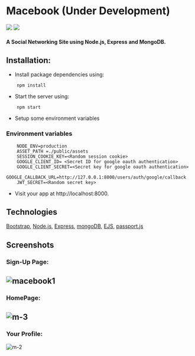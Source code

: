 # Macebook (Under Development)
<img src="https://img.shields.io/github/issues/saumya-mendiratta/Codeial"> <img src="https://img.shields.io/badge/Dev-InProgress-orange">

#### A Social Networking Site using Node.js, Express and MongoDB.

## Installation:

- Install package dependencies using:

```
    npm install
```

- Start the server using:

```
    npm start
```


- Setup some environment variables

### Environment variables
```
    NODE_ENV=production
    ASSET_PATH =./public/assets
    SESSION_COOKIE_KEY=<Random session cookie>
    GOOGLE_CLIENT_ID= <Secret ID for google oauth authentication>
    GOOGLE_CLIENT_SECRET=<Secret key for google oauth authentication>
    GOOGLE_CALLBACK_URL=http://127.0.0.1:8000/users/auth/google/callback
    JWT_SECRET=<Random secret key>
```

- Visit your app at http://localhost:8000.


## Technologies

[Bootstrap](//getbootstrap.com/),  [Node.js](//nodejs.org/en/), [Express](//expressjs.com/), [mongoDB](//www.mongodb.com/), [EJS](//ejs.co/), [passport.js](//www.passportjs.org/) 

## Screenshots
### Sign-Up Page:
![macebook1](https://user-images.githubusercontent.com/111877615/226099817-b065d298-aa47-45c8-a8a3-f49888de9f45.png)
---
### HomePage:
![m-3](https://user-images.githubusercontent.com/111877615/226099816-002ab850-fc17-40a7-a9c6-2610ef6d4bcc.png)
---
### Your Profile:
![m-2](https://user-images.githubusercontent.com/111877615/226099814-989ad829-f894-4d72-a4c4-a6ff996e4389.png)



